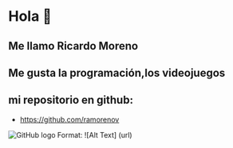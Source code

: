 # Hola  :rocket:
## Me llamo Ricardo Moreno  

## Me gusta la programación,los videojuegos

## mi repositorio en github:



* https://github.com/ramorenov

![GitHub logo](https://avatars3.githubusercontent.com/u/48955377?s=400&u=ad7b4ed4044db8d03c4853889cdc4868b571dc6f&v=4)
Format: ![Alt Text] (url)

